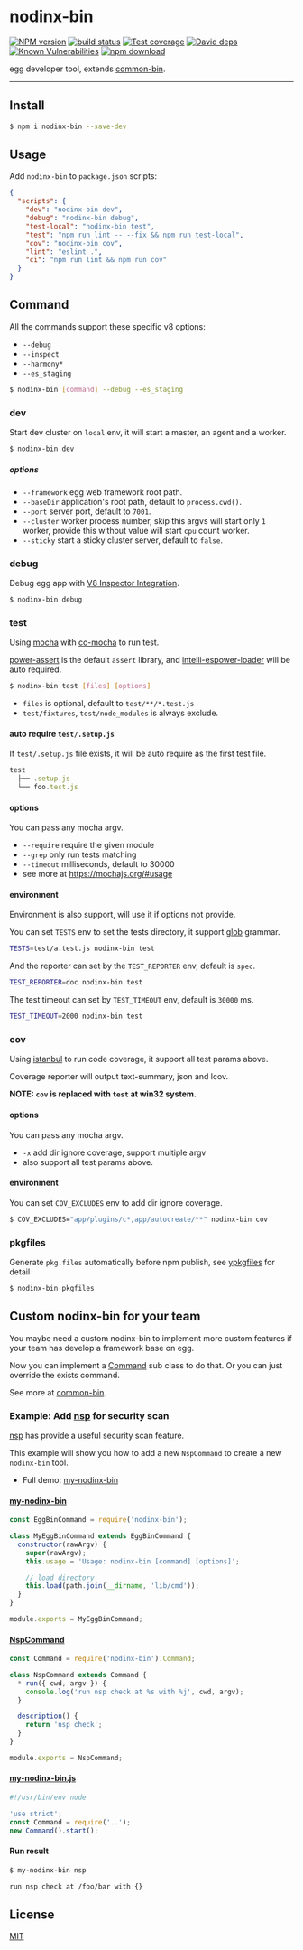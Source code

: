 # nodinx-bin

[![NPM version][npm-image]][npm-url]
[![build status][travis-image]][travis-url]
[![Test coverage][codecov-image]][codecov-url]
[![David deps][david-image]][david-url]
[![Known Vulnerabilities][snyk-image]][snyk-url]
[![npm download][download-image]][download-url]

[npm-image]: https://img.shields.io/npm/v/nodinx-bin.svg?style=flat-square
[npm-url]: https://npmjs.org/package/nodinx-bin
[travis-image]: https://img.shields.io/travis/eggjs/nodinx-bin.svg?style=flat-square
[travis-url]: https://travis-ci.org/eggjs/nodinx-bin
[codecov-image]: https://codecov.io/gh/eggjs/nodinx-bin/branch/master/graph/badge.svg
[codecov-url]: https://codecov.io/gh/eggjs/nodinx-bin
[david-image]: https://img.shields.io/david/eggjs/nodinx-bin.svg?style=flat-square
[david-url]: https://david-dm.org/eggjs/nodinx-bin
[snyk-image]: https://snyk.io/test/npm/nodinx-bin/badge.svg?style=flat-square
[snyk-url]: https://snyk.io/test/npm/nodinx-bin
[download-image]: https://img.shields.io/npm/dm/nodinx-bin.svg?style=flat-square
[download-url]: https://npmjs.org/package/nodinx-bin

egg developer tool, extends [common-bin].

---

## Install

```bash
$ npm i nodinx-bin --save-dev
```

## Usage

Add `nodinx-bin` to `package.json` scripts:

```json
{
  "scripts": {
    "dev": "nodinx-bin dev",
    "debug": "nodinx-bin debug",
    "test-local": "nodinx-bin test",
    "test": "npm run lint -- --fix && npm run test-local",
    "cov": "nodinx-bin cov",
    "lint": "eslint .",
    "ci": "npm run lint && npm run cov"
  }
}
```

## Command

All the commands support these specific v8 options:

- `--debug`
- `--inspect`
- `--harmony*`
- `--es_staging`

```bash
$ nodinx-bin [command] --debug --es_staging
```

### dev

Start dev cluster on `local` env, it will start a master, an agent and a worker.

```bash
$ nodinx-bin dev
```

##### options

- `--framework` egg web framework root path.
- `--baseDir` application's root path, default to `process.cwd()`.
- `--port` server port, default to `7001`.
- `--cluster` worker process number, skip this argvs will start only `1` worker, provide this without value will start `cpu` count worker.
- `--sticky` start a sticky cluster server, default to `false`.

### debug

Debug egg app with [V8 Inspector Integration](https://nodejs.org/api/debugger.html#debugger_v8_inspector_integration_for_node_js).

```bash
$ nodinx-bin debug
```

### test

Using [mocha] with [co-mocha] to run test.

[power-assert] is the default `assert` library, and [intelli-espower-loader] will be auto required.

```bash
$ nodinx-bin test [files] [options]
```

- `files` is optional, default to `test/**/*.test.js`
- `test/fixtures`, `test/node_modules` is always exclude.

#### auto require `test/.setup.js`

If `test/.setup.js` file exists, it will be auto require as the first test file.

```js
test
  ├── .setup.js
  └── foo.test.js
```

#### options

You can pass any mocha argv.

- `--require` require the given module
- `--grep` only run tests matching <pattern>
- `--timeout` milliseconds, default to 30000
- see more at https://mochajs.org/#usage

#### environment

Environment is also support, will use it if options not provide.

You can set `TESTS` env to set the tests directory, it support [glob] grammar.

```bash
TESTS=test/a.test.js nodinx-bin test
```

And the reporter can set by the `TEST_REPORTER` env, default is `spec`.

```bash
TEST_REPORTER=doc nodinx-bin test
```

The test timeout can set by `TEST_TIMEOUT` env, default is `30000` ms.

```bash
TEST_TIMEOUT=2000 nodinx-bin test
```

### cov

Using [istanbul] to run code coverage, it support all test params above.

Coverage reporter will output text-summary, json and lcov.

**NOTE: `cov` is replaced with `test` at win32 system.**

#### options

You can pass any mocha argv.

- `-x` add dir ignore coverage, support multiple argv
- also support all test params above.

#### environment

You can set `COV_EXCLUDES` env to add dir ignore coverage.

```bash
$ COV_EXCLUDES="app/plugins/c*,app/autocreate/**" nodinx-bin cov
```

### pkgfiles

Generate `pkg.files` automatically before npm publish, see [ypkgfiles] for detail

```bash
$ nodinx-bin pkgfiles
```

## Custom nodinx-bin for your team

You maybe need a custom nodinx-bin to implement more custom features if your team has develop a framework base on egg.

Now you can implement a [Command](lib/command.js) sub class to do that.
Or you can just override the exists command.

See more at [common-bin].

### Example: Add [nsp] for security scan

[nsp] has provide a useful security scan feature.

This example will show you how to add a new `NspCommand` to create a new `nodinx-bin` tool.

- Full demo: [my-nodinx-bin](test/fixtures/my-nodinx-bin)

#### [my-nodinx-bin](test/fixtures/my-nodinx-bin/index.js)

```js
const EggBinCommand = require('nodinx-bin');

class MyEggBinCommand extends EggBinCommand {
  constructor(rawArgv) {
    super(rawArgv);
    this.usage = 'Usage: nodinx-bin [command] [options]';

    // load directory
    this.load(path.join(__dirname, 'lib/cmd'));
  }
}

module.exports = MyEggBinCommand;
```

#### [NspCommand](test/fixtures/my-nodinx-bin/lib/cmd/nsp.js)

```js
const Command = require('nodinx-bin').Command;

class NspCommand extends Command {
  * run({ cwd, argv }) {
    console.log('run nsp check at %s with %j', cwd, argv);
  }

  description() {
    return 'nsp check';
  }
}

module.exports = NspCommand;
```

#### [my-nodinx-bin.js](test/fixtures/my-nodinx-bin/bin/my-nodinx-bin.js)

```js
#!/usr/bin/env node

'use strict';
const Command = require('..');
new Command().start();
```

#### Run result

```bash
$ my-nodinx-bin nsp

run nsp check at /foo/bar with {}
```

## License

[MIT](LICENSE)


[mocha]: https://mochajs.org
[co-mocha]: https://npmjs.com/co-mocha
[glob]: https://github.com/isaacs/node-glob
[istanbul]: https://github.com/gotwarlost/istanbul
[nsp]: https://npmjs.com/nsp
[iron-node]: https://github.com/s-a/iron-node
[intelli-espower-loader]: https://github.com/power-assert-js/intelli-espower-loader
[power-assert]: https://github.com/power-assert-js/power-assert
[ypkgfiles]: https://github.com/popomore/ypkgfiles
[common-bin]: https://github.com/node-modules/common-bin
